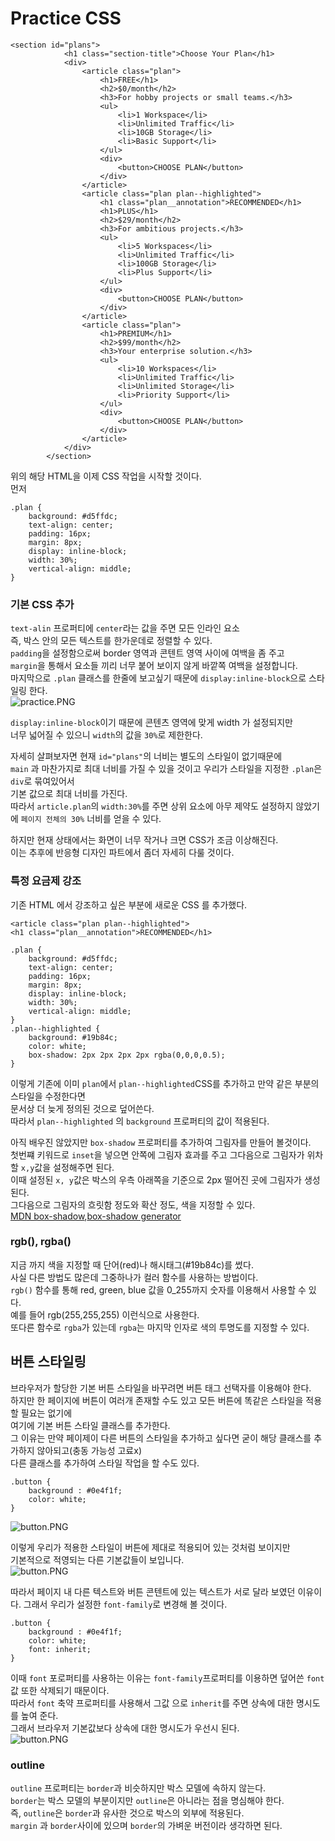 # Practice CSS
```
<section id="plans">
            <h1 class="section-title">Choose Your Plan</h1>
            <div>
                <article class="plan">
                    <h1>FREE</h1>
                    <h2>$0/month</h2>
                    <h3>For hobby projects or small teams.</h3>
                    <ul>
                        <li>1 Workspace</li>
                        <li>Unlimited Traffic</li>
                        <li>10GB Storage</li>
                        <li>Basic Support</li>
                    </ul>
                    <div>
                        <button>CHOOSE PLAN</button>
                    </div>
                </article>
                <article class="plan plan--highlighted">
                    <h1 class="plan__annotation">RECOMMENDED</h1>
                    <h1>PLUS</h1>
                    <h2>$29/month</h2>
                    <h3>For ambitious projects.</h3>
                    <ul>
                        <li>5 Workspaces</li>
                        <li>Unlimited Traffic</li>
                        <li>100GB Storage</li>
                        <li>Plus Support</li>
                    </ul>
                    <div>
                        <button>CHOOSE PLAN</button>
                    </div>
                </article>
                <article class="plan">
                    <h1>PREMIUM</h1>
                    <h2>$99/month</h2>
                    <h3>Your enterprise solution.</h3>
                    <ul>
                        <li>10 Workspaces</li>
                        <li>Unlimited Traffic</li>
                        <li>Unlimited Storage</li>
                        <li>Priority Support</li>
                    </ul>
                    <div>
                        <button>CHOOSE PLAN</button>
                    </div>
                </article>
            </div>
        </section>
```
위의 해당 HTML을 이제 CSS 작업을 시작할 것이다.  
먼저  
```
.plan {
    background: #d5ffdc;
    text-align: center;
    padding: 16px;
    margin: 8px;
    display: inline-block;
    width: 30%;
    vertical-align: middle;
}
```
### 기본 CSS 추가
`text-alin` 프로퍼티에 `center`라는 값을 주면 모든 인라인 요소  
즉, 박스 안의 모든 텍스트를 한가운데로 정렬할 수 있다.  
`padding`을 설정함으로써 border 영역과 콘텐트 영역 사이에 여백을 좀 주고  
`margin`을 통해서 요소들 끼리 너무 붙어 보이지 않게 바깥쪽 여백을 설정합니다.  
마지막으로 `.plan` 클래스를 한줄에 보고싶기 때문에 `display:inline-block`으로 스타일링 한다.  
![practice.PNG](practice_basic_css/practice.PNG)  
  
`display:inline-block`이기 때문에 콘텐츠 영역에 맞게 width 가 설정되지만  
너무 넓어질 수 있으니 `width`의 값을 `30%`로 제한한다.  
  
자세히 살펴보자면 현재 `id="plans"`의 너비는 별도의 스타일이 없기때문에  
`main` 과 마찬가지로 최대 너비를 가질 수 있을 것이고 우리가 스타일을 지정한 `.plan`은 `div`로 묶여있어서  
기본 값으로 최대 너비를 가진다.  
따라서 `article.plan`의 `width:30%`를 주면 상위 요소에 아무 제약도 설정하지 않았기에 `페이지 전체의 30%` 너비를 얻을 수 있다.  
  
하지만 현재 상태에서는 화면이 너무 작거나 크면 CSS가 조금 이상해진다.  
이는 추후에 반응형 디자인 파트에서 좀더 자세히 다룰 것이다.


### 특정 요금제 강조
기존 HTML 에서 강조하고 싶은 부분에 새로운 CSS 를 추가했다.  
```
<article class="plan plan--highlighted">
<h1 class="plan__annotation">RECOMMENDED</h1>
```
```
.plan {
    background: #d5ffdc;
    text-align: center;
    padding: 16px;
    margin: 8px;
    display: inline-block;
    width: 30%;
    vertical-align: middle;
}
.plan--highlighted {
    background: #19b84c;
    color: white;
    box-shadow: 2px 2px 2px 2px rgba(0,0,0,0.5);
}
```
  
이렇게 기존에 이미 `plan`에서 `plan--highlighted`CSS를 추가하고 만약 같은 부분의 스타일을 수정한다면  
문서상 더 늦게 정의된 것으로 덮어쓴다.  
따라서 `plan--highlighted` 의 `background` 프로퍼티의 값이 적용된다.  
  
아직 배우진 않았지만 `box-shadow` 프로퍼티를 추가하여 그림자를 만들어 볼것이다.  
첫번쨰 키워드로 `inset`을 넣으면 안쪽에 그림자 효과를 주고 그다음으로 그림자가 위차할 `x,y`값을 설정해주면 된다.  
이때 설정된 `x, y`값은 박스의 우측 아래쪽을 기준으로 2px 떨어진 곳에 그림자가 생성된다.  
그다음으로 그림자의 흐릿함 정도와 확산 정도, 색을 지정할 수 있다.    
[MDN box-shadow](https://developer.mozilla.org/ko/docs/Web/CSS/box-shadow),[box-shadow generator](https://cssgenerator.org/box-shadow-css-generator.html)  
  
### rgb(), rgba()
지금 까지 색을 지정할 때 단어(red)나 해시태그(#19b84c)를 썼다.  
사실 다른 방법도 많은데 그중하나가 컬러 함수를 사용하는 방법이다.  
`rgb()` 함수를 통해 red, green, blue 값을 0_255까지 숫자를 이용해서 사용할 수 있다.  
예를 들어 rgb(255,255,255) 이런식으로 사용한다.  
또다른 함수로 `rgba`가 있는데 `rgba`는 마지막 인자로 색의 투명도를 지정할 수 있다.  
  
## 버튼 스타일링
브라우저가 할당한 기본 버튼 스타일을 바꾸려면 버튼 태그 선택자를 이용해야 한다.  
하지만 한 페이지에 버튼이 여러개 존재할 수도 있고 모든 버튼에 똑같은 스타일을 적용할 필요는 없기에  
여기에 기본 버튼 스타일 클래스를 추가한다.  
그 이유는 만약 페이제이 다른 버튼의 스타일을 추가하고 싶다면 굳이 해당 클래스를 추가하지 않아되고(충동 가능성 고료x)  
다른 클래스를 추가하여 스타일 작업을 할 수도 있다.  

```
.button {
    background : #0e4f1f;
    color: white;
}
```
![button.PNG](practice_basic_css/button.png)  
  
이렇게 우리가 적용한 스타일이 버튼에 제대로 적용되어 있는 것처럼 보이지만  
기본적으로 적영되는 다른 기본값들이 보입니다.  
![button.PNG](practice_basic_css/2.button.png)  
  

따라서 페이지 내 다른 텍스트와 버튼 콘텐트에 있는 텍스트가 서로 달라 보였던 이유이다.
그래서 우리가 설정한 `font-family`로 변경해 볼 것이다.  
```
.button {
    background : #0e4f1f;
    color: white;
    font: inherit;
}
```  
이때 `font` 포로퍼티를 사용하는 이유는 `font-family`프로퍼티를 이용하면 덮어쓴 `font`값 또한 삭제되기 때문이다.  
따라서 `font` 축약 프로퍼티를 사용해서 그값 으로 `inherit`를 주면 상속에 대한 명시도를 높여 준다.  
그래서 브라우저 기본값보다 상속에 대한 명시도가 우선시 된다.  
![button.PNG](practice_basic_css/3.button.png)  
  
### outline
`outline` 프로퍼티는 `border`과 비슷하지만 박스 모델에 속하지 않는다.  
`border`는 박스 모델의 부분이지만 `outline`은 아니라는 점을 명심해야 한다.  
즉, `outline`은 `border`과 유사한 것으로 박스의 외부에 적용된다.  
`margin`  과 `border`사이에 있으며 `border`의 가벼운 버전이라 생각하면 된다.